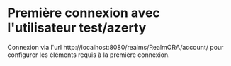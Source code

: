 
# Première connexion avec l'utilisateur test/azerty

Connexion via l'url http://localhost:8080/realms/RealmORA/account/ pour configurer les éléments requis à la première connexion.